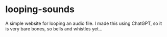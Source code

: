 # looping-sounds
A simple website for looping an audio file. I made this using ChatGPT, so it is very bare bones, so bells and whistles yet...
